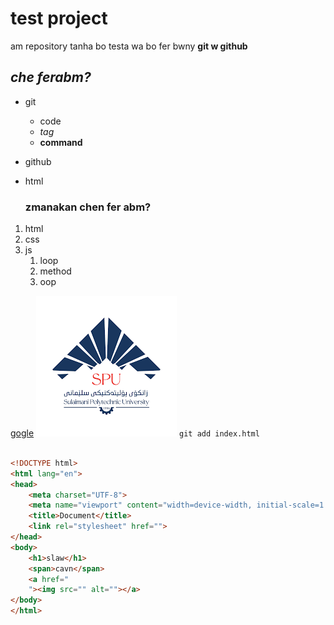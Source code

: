 # test project
am repository tanha bo testa wa bo fer bwny 
**git w github**

## *che ferabm?*
* git
   * code
   * *tag*
   * **command**
* github
* html
  
  ### zmanakan chen fer abm?
1. html
2. css
3. js
   1. loop
   2. method
   3. oop
   
[gogle](https://github.com/Shad-Rabati/tata)
![logo](image.png)
`git add index.html`
```html

<!DOCTYPE html>
<html lang="en">
<head>
    <meta charset="UTF-8">
    <meta name="viewport" content="width=device-width, initial-scale=1.0">
    <title>Document</title>
    <link rel="stylesheet" href="">
</head>
<body>
    <h1>slaw</h1>
    <span>cavn</span>
    <a href="
    "><img src="" alt=""></a>
</body>
</html>

```